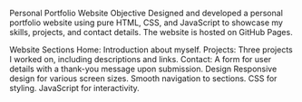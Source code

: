 Personal Portfolio Website
Objective
Designed and developed a personal portfolio website using pure HTML, CSS, and JavaScript to showcase my skills, projects, and contact details. The website is hosted on GitHub Pages.

Website Sections
Home: Introduction about myself.
Projects: Three projects I worked on, including descriptions and links.
Contact: A form for user details with a thank-you message upon submission.
Design
Responsive design for various screen sizes.
Smooth navigation to sections.
CSS for styling.
JavaScript for interactivity.
